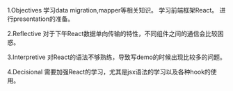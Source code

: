 1.Objectives 
学习data migration,mapper等相关知识。
学习前端框架React。
进行presentation的准备。

2.Reflective 
对于下午React数据单向传输的特性，不同组件之间的通信会比较困惑。

3.Interpretive 
对React的语法不够熟练，导致写demo的时候出现比较多的问题。

4.Decisional 
需要加强React的学习，尤其是jsx语法的学习以及各种hook的使用。